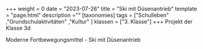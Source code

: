 +++
weight = 0
date = "2023-07-26"
title = "Ski mit Düsenantrieb"
template = "page.html"
description =""
[taxonomies]
tags = ["Schulleben" ,"Grundschulaktivitäten" ,"Kultur" ]
klassen = ["3. Klasse"]
+++
Projekt der Klasse 3d
<!-- more -->
Moderne Fortbewegungsmittel -  Ski mit Düsenantrieb
